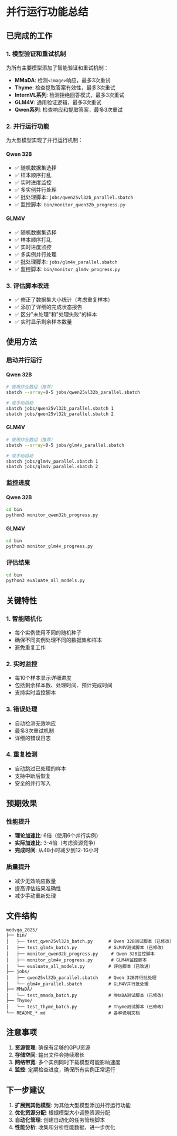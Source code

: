 # 并行运行功能总结

## 已完成的工作

### 1. 模型验证和重试机制
为所有主要模型添加了智能验证和重试机制：

- **MMaDA**: 检测`<image>`响应，最多3次重试
- **Thyme**: 检查提取答案有效性，最多3次重试  
- **InternVL系列**: 检测拒绝回答模式，最多3次重试
- **GLM4V**: 通用验证逻辑，最多3次重试
- **Qwen系列**: 检查响应和提取答案，最多3次重试

### 2. 并行运行功能
为大型模型实现了并行运行机制：

#### Qwen 32B
- ✅ 随机数据集选择
- ✅ 样本顺序打乱
- ✅ 实时进度监控
- ✅ 多实例并行处理
- ✅ 批处理脚本: `jobs/qwen25vl32b_parallel.sbatch`
- ✅ 监控脚本: `bin/monitor_qwen32b_progress.py`

#### GLM4V
- ✅ 随机数据集选择
- ✅ 样本顺序打乱
- ✅ 实时进度监控
- ✅ 多实例并行处理
- ✅ 批处理脚本: `jobs/glm4v_parallel.sbatch`
- ✅ 监控脚本: `bin/monitor_glm4v_progress.py`

### 3. 评估脚本改进
- ✅ 修正了数据集大小统计（考虑重复样本）
- ✅ 添加了详细的完成状态报告
- ✅ 区分"未处理"和"处理失败"的样本
- ✅ 实时显示剩余样本数量

## 使用方法

### 启动并行运行

#### Qwen 32B
```bash
# 使用作业数组（推荐）
sbatch --array=0-5 jobs/qwen25vl32b_parallel.sbatch

# 或手动启动
sbatch jobs/qwen25vl32b_parallel.sbatch 1
sbatch jobs/qwen25vl32b_parallel.sbatch 2
```

#### GLM4V
```bash
# 使用作业数组（推荐）
sbatch --array=0-5 jobs/glm4v_parallel.sbatch

# 或手动启动
sbatch jobs/glm4v_parallel.sbatch 1
sbatch jobs/glm4v_parallel.sbatch 2
```

### 监控进度

#### Qwen 32B
```bash
cd bin
python3 monitor_qwen32b_progress.py
```

#### GLM4V
```bash
cd bin
python3 monitor_glm4v_progress.py
```

### 评估结果
```bash
cd bin
python3 evaluate_all_models.py
```

## 关键特性

### 1. 智能随机化
- 每个实例使用不同的随机种子
- 确保不同实例处理不同的数据集和样本
- 避免重复工作

### 2. 实时监控
- 每10个样本显示详细进度
- 包括剩余样本数、处理时间、预计完成时间
- 支持实时监控脚本

### 3. 错误处理
- 自动检测无效响应
- 最多3次重试机制
- 详细的错误日志

### 4. 重复检测
- 自动跳过已处理的样本
- 支持中断后恢复
- 安全的并行写入

## 预期效果

### 性能提升
- **理论加速比**: 6倍（使用6个并行实例）
- **实际加速比**: 3-4倍（考虑资源竞争）
- **完成时间**: 从48小时减少到12-16小时

### 质量提升
- 减少无效响应数量
- 提高评估结果准确性
- 减少手动重新处理

## 文件结构

```
medvqa_2025/
├── bin/
│   ├── test_qwen25vl32b_batch.py      # Qwen 32B测试脚本（已修改）
│   ├── test_glm4v_batch.py            # GLM4V测试脚本（已修改）
│   ├── monitor_qwen32b_progress.py     # Qwen 32B监控脚本
│   ├── monitor_glm4v_progress.py       # GLM4V监控脚本
│   └── evaluate_all_models.py         # 评估脚本（已改进）
├── jobs/
│   ├── qwen25vl32b_parallel.sbatch    # Qwen 32B并行批处理
│   └── glm4v_parallel.sbatch          # GLM4V并行批处理
├── MMaDA/
│   └── test_mmada_batch.py            # MMaDA测试脚本（已修改）
├── Thyme/
│   └── test_thyme_batch.py            # Thyme测试脚本（已修改）
└── README_*.md                        # 各种说明文档
```

## 注意事项

1. **资源管理**: 确保有足够的GPU资源
2. **存储空间**: 输出文件会持续增长
3. **网络带宽**: 多个实例同时下载模型可能影响速度
4. **监控**: 定期检查进度，确保所有实例正常运行

## 下一步建议

1. **扩展到其他模型**: 为其他大型模型添加并行运行功能
2. **优化资源分配**: 根据模型大小调整资源分配
3. **自动化管理**: 创建自动化的任务管理脚本
4. **性能分析**: 收集和分析性能数据，进一步优化


